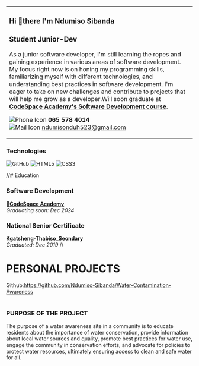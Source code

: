 <table>
<tr>
<td>
  
### Hi 👋there I'm Ndumiso Sibanda

### Student Junior-Dev

As a junior software developer, I'm still learning the ropes and gaining experience in various areas of software development. My focus right now is on honing my programming skills, familiarizing myself with different technologies, and understanding best practices in software development. I'm eager to take on new challenges and contribute to projects that will help me grow as a developer.Will soon graduate at [**CodeSpace Academy's Software Development course**](https://www.codespace.co.za/programs/software-development/). 

![Phone Icon](https://img.icons8.com/ios-filled/20/000000/phone.png)  **065 578 4014**
<br>
![Mail Icon](https://img.icons8.com/ios-glyphs/20/000000/new-post.png)   [ndumisonduh523@gmail.com](mailto:ndumisonduh523@gmail.com)
</tr>
</table>

### Technologies

![GitHub](https://img.shields.io/badge/github-%23121011.svg?style=for-the-badge&logo=github&logoColor=white)
![HTML5](https://img.shields.io/badge/html5-%23E34F26.svg?style=for-the-badge&logo=html5&logoColor=white)
![CSS3](https://img.shields.io/badge/css3-%231572B6.svg?style=for-the-badge&logo=css3&logoColor=white)

//# Education

### Software Development
🔗[**CodeSpace Academy**](https://www.codespace.co.za/programs/software-development/) <br>
*Graduating soon: Dec 2024*  
  
### National Senior Certificate
**Kgatsheng-Thabiso_Seondary** <br>
*Graduated: Dec 2019* //

# PERSONAL PROJECTS 
Github:https://github.com/Ndumiso-Sibanda/Water-Contamination-Awareness <br>
<br>
### PURPOSE OF THE PROJECT
The purpose of a water awareness site in a community is to educate residents about the importance of water conservation, provide information about local water sources and quality, promote best practices for water use, engage the community in conservation efforts, and advocate for policies to protect water resources, ultimately ensuring access to clean and safe water for all.


